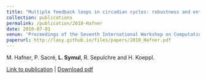 ```yaml
---
title: "Multiple feedback loops in circadian cycles: robustness and entrainment as selection criteria"
collection: publications
permalink: /publication/2010-Hafner
date: 2010-07-01
venue: 'Proceedings of the Seventh International Workshop on Computational Systems Biology, WCSB 2010'
paperurl: http://lasy.github.io/files/papers/2010_Hafner.pdf
---
```


M. Hafner, P. Sacré, __L. Symul__, R. Sepulchre and H. Koeppl.

[Link to publication](https://scholar.google.com/citations?view_op=view_citation&hl=en&user=Qi_sA3AAAAAJ&sortby=pubdate&citation_for_view=Qi_sA3AAAAAJ:9yKSN-GCB0IC) |
[Download pdf](http://lasy.github.io/files/2010_Hafner.pdf)
